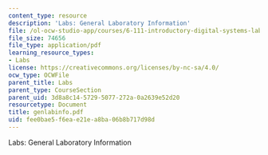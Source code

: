 ```yaml
---
content_type: resource
description: 'Labs: General Laboratory Information'
file: /ol-ocw-studio-app/courses/6-111-introductory-digital-systems-laboratory-fall-2002/fee0bae5f6eae21ea8ba06b8b717d98d_genlabinfo.pdf
file_size: 74656
file_type: application/pdf
learning_resource_types:
- Labs
license: https://creativecommons.org/licenses/by-nc-sa/4.0/
ocw_type: OCWFile
parent_title: Labs
parent_type: CourseSection
parent_uid: 3d8a8c14-5729-5077-272a-0a2639e52d20
resourcetype: Document
title: genlabinfo.pdf
uid: fee0bae5-f6ea-e21e-a8ba-06b8b717d98d
---
```

Labs: General Laboratory Information